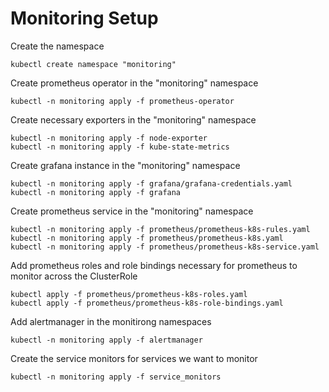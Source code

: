 # Monitoring Setup

Create the namespace
```
kubectl create namespace "monitoring"
```

Create prometheus operator in the "monitoring" namespace
```
kubectl -n monitoring apply -f prometheus-operator
```

Create necessary exporters in the "monitoring" namespace
```
kubectl -n monitoring apply -f node-exporter
kubectl -n monitoring apply -f kube-state-metrics
```

Create grafana instance in the "monitoring" namespace
```
kubectl -n monitoring apply -f grafana/grafana-credentials.yaml
kubectl -n monitoring apply -f grafana
```

Create prometheus service in the "monitoring" namespace
```
kubectl -n monitoring apply -f prometheus/prometheus-k8s-rules.yaml
kubectl -n monitoring apply -f prometheus/prometheus-k8s.yaml
kubectl -n monitoring apply -f prometheus/prometheus-k8s-service.yaml
```

Add prometheus roles and role bindings necessary for prometheus to monitor across the ClusterRole
```
kubectl apply -f prometheus/prometheus-k8s-roles.yaml
kubectl apply -f prometheus/prometheus-k8s-role-bindings.yaml
```

Add alertmanager in the monitirong namespaces
```
kubectl -n monitoring apply -f alertmanager
```

Create the service monitors for services we want to monitor
```
kubectl -n monitoring apply -f service_monitors
```
